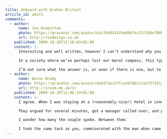 ```yaml
---
title: Onboard with broken Britain
article_id: a4271
comments:
  - author:
      name: Jon Roobottom
      photo: https://gravatar.com/avatar/e3c764941478ad667ec52f1b9e700be5
      url: http://roodesign.co.uk
    published: 2009-10-10T12:18:03+01:00
    content: |-
      Interesting and well written, however I can’t understand why you’ve taken the ‘Broken Britain’ stance. Is this a phenomenon restricted just to the UK? Perhaps, but I don’t think so. I agree with you totally that this type of behaviour is unacceptable and systemic of too much alcohol – but I think it’s more than that.

      In a society where we’ve perhaps lost our moral compass, this type of behaviour becomes acceptable and is passed on from one generation to the next. People simply don’t have the understanding that it’s wrong to hurl abuse at each other.

      I’m not sure what the answer is, or even if there is one, but to attribute this solely to Britain is a gross disservice to the (still) majority of it’s people. Its the Sun news paper mentality: “Broken Britain”, where the government is out to get us and society is breaking down at the seams. Sensationalist garbage.
  - author:
      name: Aaron Brady
      photo: https://gravatar.com/avatar/4a5473ec57fcad4780c17a3757421a4c
      url: http://insom.me.uk/z/
    published: 2009-10-10T12:46:14+01:00
    content: |-
      I agree. When I was staying at a (reasonably nice!) hotel in London a man and his wife tore into the person tending the bar because he didn’t have appropriate notes and wanted to give them 5 x £1 coins. I can see this is inconvenient, but at the end of the day, it’s tender.

      They argued for several minutes, got a manager called over, and previously used talked loudly about “cheap immigrant labour”. This was frustrating, watching on, because (while I have no serious problem with cheap immigrant labour, per se) the man tending bar had a badge on showing he spoke four major European languages, alongside English; it’s long been the tradition in hotels to employ multilingual people, many of whom are foreign.

      I wonder how many the couple spoke. Between them.

      I took the same tack as you, commiserated with the man when came around to serve me, said I perfectly understood the delay and thanked him for serving me.
---
```

